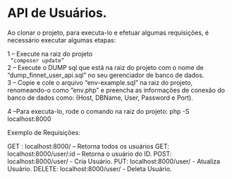 # API de Usuários.

Ao clonar o projeto, para executa-lo e efetuar algumas requisições, é necessário executar algumas etapas:

1 – Execute na raiz do projeto </br>
<code> “composer update” </code> </br>
2 – Execute o DUMP sql que está na raiz do projeto com o nome de “dump_finnet_user_api.sql” no seu gerenciador de banco de dados.</br>
3 – Copie e cole o arquivo “env-example.sql” na raiz do projeto, renomeando-o como “env.php” e preencha as informações de conexão do banco de dados como: (Host, DBName, User, Password e Port).</br>

4 –Para executa-lo, rode o comando na raiz do projeto: php -S localhost:8000

Exemplo de Requisições:

GET : localhost:8000/ – Retorna todos os usuários
GET: localhost:8000/user/:id – Retorna o usuário do ID.
POST: localhost:8000/user/ - Cria Usuário.
PUT: localhost:8000/user/ - Atualiza Usuário.
DELETE: localhost:8000/user/ - Deleta Usuário.
